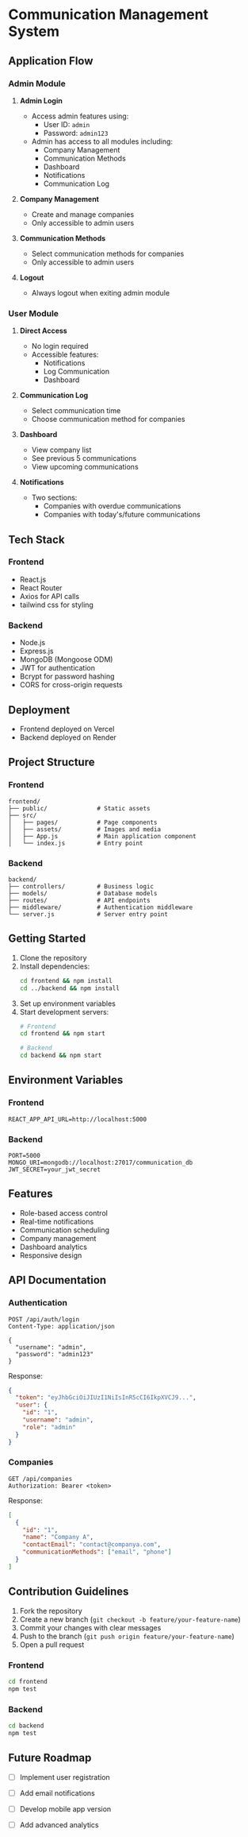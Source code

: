    # Communication Management System

## Application Flow

### Admin Module
1. **Admin Login**
   - Access admin features using:
     - User ID: `admin`
     - Password: `admin123`
   - Admin has access to all modules including:
     - Company Management
     - Communication Methods
     - Dashboard
     - Notifications
     - Communication Log

2. **Company Management**
   - Create and manage companies
   - Only accessible to admin users

3. **Communication Methods**
   - Select communication methods for companies
   - Only accessible to admin users

4. **Logout**
   - Always logout when exiting admin module

### User Module
1. **Direct Access**
   - No login required
   - Accessible features:
     - Notifications
     - Log Communication
     - Dashboard

2. **Communication Log**
   - Select communication time
   - Choose communication method for companies

3. **Dashboard**
   - View company list
   - See previous 5 communications
   - View upcoming communications

4. **Notifications**
   - Two sections:
     - Companies with overdue communications
     - Companies with today's/future communications

## Tech Stack

### Frontend
- React.js
- React Router
- Axios for API calls
- tailwind css for styling


### Backend
- Node.js
- Express.js
- MongoDB (Mongoose ODM)
- JWT for authentication
- Bcrypt for password hashing
- CORS for cross-origin requests

## Deployment
- Frontend deployed on Vercel
- Backend deployed on Render

## Project Structure

### Frontend
```
frontend/
├── public/              # Static assets
├── src/
│   ├── pages/           # Page components
│   ├── assets/          # Images and media
│   ├── App.js           # Main application component
│   └── index.js         # Entry point
```

### Backend
```
backend/
├── controllers/         # Business logic
├── models/              # Database models
├── routes/              # API endpoints
├── middleware/          # Authentication middleware
└── server.js            # Server entry point
```

## Getting Started

1. Clone the repository
2. Install dependencies:
   ```bash
   cd frontend && npm install
   cd ../backend && npm install
   ```
3. Set up environment variables
4. Start development servers:
   ```bash
   # Frontend
   cd frontend && npm start
   
   # Backend
   cd backend && npm start
   ```

## Environment Variables

### Frontend
```env
REACT_APP_API_URL=http://localhost:5000
```

### Backend
```env
PORT=5000
MONGO_URI=mongodb://localhost:27017/communication_db
JWT_SECRET=your_jwt_secret
```

## Features

- Role-based access control
- Real-time notifications
- Communication scheduling
- Company management
- Dashboard analytics
- Responsive design

## API Documentation

### Authentication
```http
POST /api/auth/login
Content-Type: application/json

{
  "username": "admin",
  "password": "admin123"
}
```

Response:
```json
{
  "token": "eyJhbGciOiJIUzI1NiIsInR5cCI6IkpXVCJ9...",
  "user": {
    "id": "1",
    "username": "admin",
    "role": "admin"
  }
}
```

### Companies
```http
GET /api/companies
Authorization: Bearer <token>
```

Response:
```json
[
  {
    "id": "1",
    "name": "Company A",
    "contactEmail": "contact@companya.com",
    "communicationMethods": ["email", "phone"]
  }
]
```

## Contribution Guidelines

1. Fork the repository
2. Create a new branch (`git checkout -b feature/your-feature-name`)
3. Commit your changes with clear messages
4. Push to the branch (`git push origin feature/your-feature-name`)
5. Open a pull request



### Frontend
```bash
cd frontend
npm test
```

### Backend
```bash
cd backend
npm test
```



## Future Roadmap

- [ ] Implement user registration
- [ ] Add email notifications
- [ ] Develop mobile app version
- [ ] Add advanced analytics


